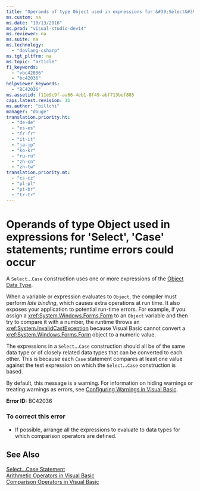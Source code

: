 ```yaml
---
title: "Operands of type Object used in expressions for &#39;Select&#39;, &#39;Case&#39; statements; runtime errors could occur"
ms.custom: na
ms.date: "10/13/2016"
ms.prod: "visual-studio-dev14"
ms.reviewer: na
ms.suite: na
ms.technology: 
  - "devlang-csharp"
ms.tgt_pltfrm: na
ms.topic: "article"
f1_keywords: 
  - "vbc42036"
  - "bc42036"
helpviewer_keywords: 
  - "BC42036"
ms.assetid: f11e9c9f-aa66-4eb1-8f49-abf713bef885
caps.latest.revision: 11
ms.author: "billchi"
manager: "douge"
translation.priority.ht: 
  - "de-de"
  - "es-es"
  - "fr-fr"
  - "it-it"
  - "ja-jp"
  - "ko-kr"
  - "ru-ru"
  - "zh-cn"
  - "zh-tw"
translation.priority.mt: 
  - "cs-cz"
  - "pl-pl"
  - "pt-br"
  - "tr-tr"
---
```

# Operands of type Object used in expressions for &#39;Select&#39;, &#39;Case&#39; statements; runtime errors could occur
A `Select`...`Case` construction uses one or more expressions of the [Object Data Type](../Topic/Object%20Data%20Type.md).  
  
 When a variable or expression evaluates to `Object`, the compiler must perform *late binding*, which causes extra operations at run time. It also exposes your application to potential run-time errors. For example, if you assign a <xref:System.Windows.Forms.Form> to an `Object` variable and then try to compare it with a number, the runtime throws an <xref:System.InvalidCastException> because Visual Basic cannot convert a <xref:System.Windows.Forms.Form> object to a numeric value.  
  
 The expressions in a `Select`...`Case` construction should all be of the same data type or of closely related data types that can be converted to each other. This is because each `Case` statement compares at least one value against the test expression on which the `Select`...`Case` construction is based.  
  
 By default, this message is a warning. For information on hiding warnings or treating warnings as errors, see [Configuring Warnings in Visual Basic](../ide/configuring-warnings-in-visual-basic.md).  
  
 **Error ID:** BC42036  
  
### To correct this error  
  
-   If possible, arrange all the expressions to evaluate to data types for which comparison operators are defined.  
  
## See Also  
 [Select...Case Statement](../Topic/Select...Case%20Statement%20\(Visual%20Basic\).md)   
 [Arithmetic Operators in Visual Basic](../Topic/Arithmetic%20Operators%20in%20Visual%20Basic.md)   
 [Comparison Operators in Visual Basic](../Topic/Comparison%20Operators%20in%20Visual%20Basic.md)